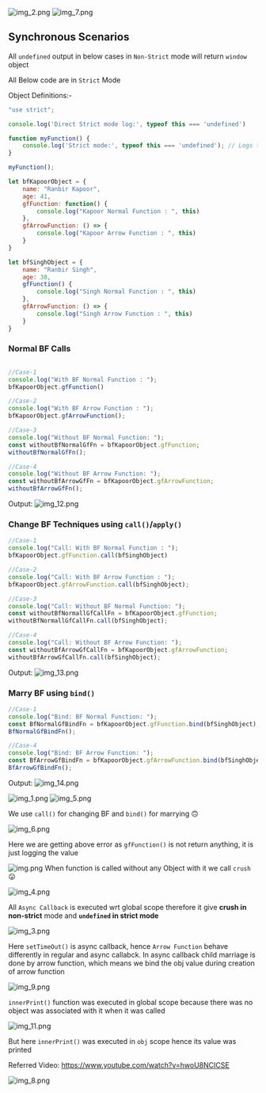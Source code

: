 ![img_2.png](img_2.png)
![img_7.png](img_7.png)


## Synchronous Scenarios

All `undefined` output in below cases in `Non-Strict` mode will return `window` object


All Below code are in `Strict` Mode

Object Definitions:-

```js
"use strict";

console.log('Direct Strict mode log:', typeof this === 'undefined')

function myFunction() {
    console.log('Strict mode:', typeof this === 'undefined'); // Logs true
}

myFunction();

let bfKapoorObject = {
    name: "Ranbir Kapoor",
    age: 41,
    gfFunction: function() {
        console.log("Kapoor Normal Function : ", this)
    },
    gfArrowFunction: () => {
        console.log("Kapoor Arrow Function : ", this)
    }
}

let bfSinghObject = {
    name: "Ranbir Singh",
    age: 38,
    gfFunction() {
        console.log("Singh Normal Function : ", this)
    },
    gfArrowFunction: () => {
        console.log("Singh Arrow Function : ", this)
    }
}
```
### Normal BF Calls

```js

//Case-1
console.log("With BF Normal Function : ");
bfKapoorObject.gfFunction()

//Case-2
console.log("With BF Arrow Function : ");
bfKapoorObject.gfArrowFunction();

//Case-3
console.log("Without BF Normal Function: ");
const withoutBfNormalGfFn = bfKapoorObject.gfFunction;
withoutBfNormalGfFn();

//Case-4
console.log("Without BF Arrow Function: ");
const withoutBfArrowGfFn = bfKapoorObject.gfArrowFunction;
withoutBfArrowGfFn();
```

Output:
![img_12.png](img_12.png)


### Change BF Techniques using `call()`/`apply()`

```js
//Case-1
console.log("Call: With BF Normal Function : ");
bfKapoorObject.gfFunction.call(bfSinghObject)

//Case-2
console.log("Call: With BF Arrow Function : ");
bfKapoorObject.gfArrowFunction.call(bfSinghObject);

//Case-3
console.log("Call: Without BF Normal Function: ");
const withoutBfNormallGfCallFn = bfKapoorObject.gfFunction;
withoutBfNormallGfCallFn.call(bfSinghObject);

//Case-4
console.log("Call: Without BF Arrow Function: ");
const withoutBfArrowGfCallFn = bfKapoorObject.gfArrowFunction;
withoutBfArrowGfCallFn.call(bfSinghObject);
```

Output: 
![img_13.png](img_13.png)




### Marry BF using `bind()`

```js
//Case-1
console.log("Bind: BF Normal Function: ");
const BfNormalGfBindFn = bfKapoorObject.gfFunction.bind(bfSinghObject);
BfNormalGfBindFn();

//Case-4
console.log("Bind: BF Arrow Function: ");
const BfArrowGfBindFn = bfKapoorObject.gfArrowFunction.bind(bfSinghObject);
BfArrowGfBindFn();
```

Output:
![img_14.png](img_14.png)







![img_1.png](img_1.png)
![img_5.png](img_5.png)

We use `call()` for changing BF and `bind()` for marrying 🙃

![img_6.png](img_6.png)

Here we are getting above error as `gfFunction()` is not return anything,
it is just logging the value

![img.png](img.png)
When function is called without any Object with it we call `crush`😛

![img_4.png](img_4.png)

All `Async Callback` is executed wrt global scope therefore
it give **crush in non-strict** mode and **`undefined` in strict mode**

![img_3.png](img_3.png)

Here `setTimeOut()` is async callback, hence `Arrow Function`
behave differently in regular and async callabck.
In async callback child marriage is done by arrow function, which means 
we bind the obj value during creation of arrow function


![img_9.png](img_9.png)

`innerPrint()` function was executed in global scope because there was no 
object was associated with it when it was called

![img_11.png](img_11.png)

But here `innerPrint()` was executed in `obj` scope hence its value was printed



Referred Video: https://www.youtube.com/watch?v=hwoU8NCICSE


![img_8.png](img_8.png)

